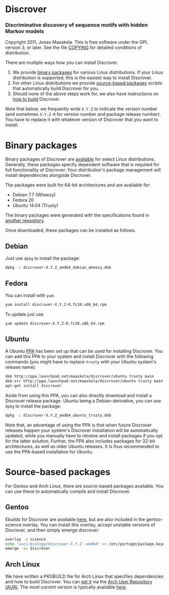 # Discrover
### Discriminative discovery of sequence motifs with hidden Markov models

Copyright 2011, Jonas Maaskola.
This is free software under the GPL version 3, or later.
See the file [COPYING](COPYING) for detailed conditions of distribution.

There are multiple ways how you can install Discrover.

1. We provide [binary packages](#binary-packages) for various Linux distributions.
   If your Linux distribution is supported, this is the easiest way to install Discrover.
2. For other Linux distributions we provide [source-based packages](#source-based-packages) scripts that automatically build Discrover for you.
3. Should none of the above steps work for, we also have instructions on [how to build](BUILDING.md) Discrover.

Note that below, we frequently write ``X.Y.Z`` to indicate the version number (and sometimes ``X.Y.Z-R`` for version number and package release number).
You have to replace it with whatever version of Discrover that you want to install.

# Binary packages
Binary packages of Discrover are [available](https://github.com/maaskola/discrover/releases) for select Linux distributions.
Generally, these packages specify dependent software that is required for full functionality of Discrover.
Your distribution's package management  will install dependencies alongside Discrover.

The packages were built for 64-bit architectures and are available for:

* Debian 7.7 (Wheezy)
* Fedora 20
* Ubuntu 14.04 (Trusty)

The binary packages were generated with the specifications found in [another repository](https://github.com/maaskola/discrover-packages).

Once downloaded, these packages can be installed as follows.

## Debian

Just use ``dpkg`` to install the package:

```sh
dpkg -i discrover-X.Y.Z_amd64_debian_wheezy.deb
```

## Fedora

You can install with ``yum``:

```sh
yum install discrover-X.Y.Z-R.fc20.x86_64.rpm
```

To update just use

```sh
yum update discrover-X.Y.Z-R.fc20.x86_64.rpm
```

## Ubuntu

A Ubuntu [PPA](https://launchpad.net/~maaskola/+archive/ubuntu/discrover) has been set up that can be used for installing Discrover.
You can add this PPA to your system and install Discrover with the following commands (you might have to replace `trusty` with your Ubuntu system's release name):

```sh
deb http://ppa.launchpad.net/maaskola/discrover/ubuntu trusty main
deb-src http://ppa.launchpad.net/maaskola/discrover/ubuntu trusty main
apt-get install discrover
```

Aside from using this PPA, you can also directly download and install a Discrover release package.
Ubuntu being a Debian-derivative, you can use ``dpkg`` to install the package:

```sh
dpkg -i discrover-X.Y.Z_amd64_ubuntu_trusty.deb
```

Note that, an advantage of using the PPA is that when future Discrover releases happen your system's Discrover installation will be automatically updated, while you manually have to retreive and install packages if you opt for the latter solution.
Further, the PPA also includes packages for 32-bit architectures, as well as older Ubuntu releases.
It is thus recommended to use the PPA-based installation for Ubuntu.


# Source-based packages
For Gentoo and Arch Linux, there are source-based packages available.
You can use these to automatically compile and install Discrover.

## Gentoo

Ebuilds for Discrover are available [here](https://github.com/maaskola/discrover-packages/tree/master/gentoo/), but are also included in the gentoo-science overlay.
You can install this overlay, accept unstable versions of Discrover, and then simply emerge discrover:

```sh
overlay -a science
echo "=sci-biology/discrover-X.Y.Z ~amd64" >> /etc/portage/package.keywords
emerge -av discrover
```

## Arch Linux

We have written a PKGBUILD file for Arch Linux that specifies dependencies and how to build Discrover.
You can [get it](https://aur.archlinux.org/packages/discrover/) via the [Arch User Repository (AUR)](https://aur.archlinux.org/).
The most current version is typically available [here](https://github.com/maaskola/discrover-packages/blob/master/arch/PKGBUILD).

